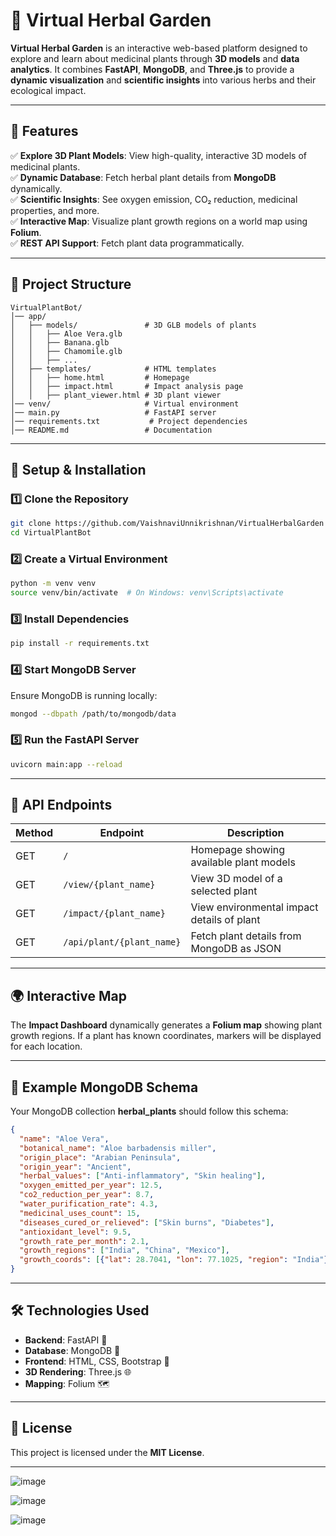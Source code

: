 # 🌿 Virtual Herbal Garden

**Virtual Herbal Garden** is an interactive web-based platform designed to explore and learn about medicinal plants through **3D models** and **data analytics**. It combines **FastAPI**, **MongoDB**, and **Three.js** to provide a **dynamic visualization** and **scientific insights** into various herbs and their ecological impact.

---

## 📌 Features
✅ **Explore 3D Plant Models**: View high-quality, interactive 3D models of medicinal plants.  
✅ **Dynamic Database**: Fetch herbal plant details from **MongoDB** dynamically.  
✅ **Scientific Insights**: See oxygen emission, CO₂ reduction, medicinal properties, and more.  
✅ **Interactive Map**: Visualize plant growth regions on a world map using **Folium**.  
✅ **REST API Support**: Fetch plant data programmatically.  

---

## 📂 Project Structure

```
VirtualPlantBot/
│── app/
│   ├── models/               # 3D GLB models of plants
│   │   ├── Aloe Vera.glb
│   │   ├── Banana.glb
│   │   ├── Chamomile.glb
│   │   ├── ...
│   ├── templates/            # HTML templates
│   │   ├── home.html         # Homepage
│   │   ├── impact.html       # Impact analysis page
│   │   ├── plant_viewer.html # 3D plant viewer
│── venv/                     # Virtual environment
│── main.py                   # FastAPI server
│── requirements.txt           # Project dependencies
│── README.md                 # Documentation
```

---

## 🚀 Setup & Installation

### 1️⃣ Clone the Repository
```bash
git clone https://github.com/VaishnaviUnnikrishnan/VirtualHerbalGarden
cd VirtualPlantBot
```

### 2️⃣ Create a Virtual Environment
```bash
python -m venv venv
source venv/bin/activate  # On Windows: venv\Scripts\activate
```

### 3️⃣ Install Dependencies
```bash
pip install -r requirements.txt
```

### 4️⃣ Start MongoDB Server  
Ensure MongoDB is running locally:
```bash
mongod --dbpath /path/to/mongodb/data
```

### 5️⃣ Run the FastAPI Server
```bash
uvicorn main:app --reload
```

---

## 🔗 API Endpoints

| Method | Endpoint               | Description                                  |
|--------|------------------------|----------------------------------------------|
| GET    | `/`                    | Homepage showing available plant models     |
| GET    | `/view/{plant_name}`    | View 3D model of a selected plant           |
| GET    | `/impact/{plant_name}`  | View environmental impact details of plant  |
| GET    | `/api/plant/{plant_name}` | Fetch plant details from MongoDB as JSON |

---

## 🌍 Interactive Map  
The **Impact Dashboard** dynamically generates a **Folium map** showing plant growth regions. If a plant has known coordinates, markers will be displayed for each location.

---

## 📜 Example MongoDB Schema  
Your MongoDB collection **herbal_plants** should follow this schema:

```json
{
  "name": "Aloe Vera",
  "botanical_name": "Aloe barbadensis miller",
  "origin_place": "Arabian Peninsula",
  "origin_year": "Ancient",
  "herbal_values": ["Anti-inflammatory", "Skin healing"],
  "oxygen_emitted_per_year": 12.5,
  "co2_reduction_per_year": 8.7,
  "water_purification_rate": 4.3,
  "medicinal_uses_count": 15,
  "diseases_cured_or_relieved": ["Skin burns", "Diabetes"],
  "antioxidant_level": 9.5,
  "growth_rate_per_month": 2.1,
  "growth_regions": ["India", "China", "Mexico"],
  "growth_coords": [{"lat": 28.7041, "lon": 77.1025, "region": "India"}]
}
```

---

## 🛠 Technologies Used
- **Backend**: FastAPI 🚀  
- **Database**: MongoDB 🍃  
- **Frontend**: HTML, CSS, Bootstrap 🎨  
- **3D Rendering**: Three.js 🌐  
- **Mapping**: Folium 🗺  

---

## 📜 License
This project is licensed under the **MIT License**.

---
![image](https://github.com/user-attachments/assets/08cd9f82-cb48-43b7-8900-acff1f034bb4)

![image](https://github.com/user-attachments/assets/d08920c0-4a79-4697-a07e-7a0cf9312c85)

![image](https://github.com/user-attachments/assets/6b7d0c61-d20a-4298-98e0-227349a6324e)





